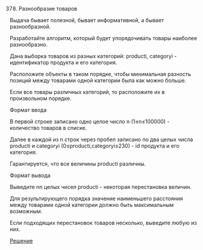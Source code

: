 378. Разнообразие товаров

Выдача бывает полезной, бывает информативной, а бывает разнообразной.

Разработайте алгоритм, который будет упорядочивать товары наиболее разнообразно.

Дана выборка товаров из разных категорий: producti​, categoryi​ - идентификатор продукта и его категория.

Расположите объекты в таком порядке, чтобы минимальная разность позиций между товарами одной категории была как можно больше.

Если все товары различных категорий, то расположите их в произвольном порядке.

Формат ввода

В первой строке записано одно целое число n (1≤n≤100000) - количество товаров в списке.

Далее в каждой из n строк через пробел записано по два целых числа producti​ и categoryi​ (0≤producti​,categoryi​≤230) - id продукта и его категория.

Гарантируется, что все величины producti​ различны.

Формат вывода

Выведите nn целых чисел producti​ - некоторая перестановка величин.

Для результирующего порядка значение наименьшего расстояния между товарами одной категории должно быть максимальным возможным.

Если подходящих перестановок товаров несколько, выведите любую из них.

[Решение](solution.cpp)
